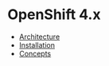 # OpenShift 4.x
* [Architecture](/architecture/architecture-readme.md)
* [Installation](/installation/install-readme.md)
* [Concepts](/concepts/concepts-readme.md)